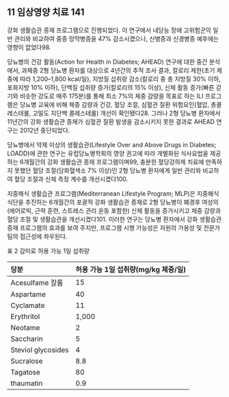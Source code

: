 ## 11 임상영양 치료 141

강화 생활습관 증재 프로그램으로 진행되었다. 이 연구에서 내당능 장애 고위험군의 일반 관리와 비교하여 중증 망막병증을 47% 감소시켰으나, 신병증과 신경병증 예후에는 영향이 없었다98.

당뇨병의 건강 활동(Action for Health in Diabetes; AHEAD) 연구에 대한 중간 분석에서, 과체중 2형 당뇨병 환자를 대상으로 4년간의 추적 조사 결과, 칼로리 제한(초기 체중에 따라 1,200–1,800 kcal/일), 지방질 섭취량 감소(칼로리 중 총 지방질 30% 이하, 포화지방 10% 이하), 단백질 섭취량 증가(칼로리의 15% 이상), 신체 활동 증가(빠른 걷기와 비슷한 강도로 매주 175분)를 통해 최소 7%의 체중 감량을 목표로 하는 ILI 프로그램은 당뇨병 교육에 비해 체중 감량과 건강, 혈당 조절, 심혈관 질환 위험요인(혈압, 총콜레스테롤, 고밀도 지단백 콜레스테롤) 개선이 확인됐다28. 그러나 2형 당뇨병 환자에서 11년간의 강화 생활습관 증재가 심혈관 질환 발생을 감소시키지 못한 결과로 AHEAD 연구는 2012년 중단되었다.

당뇨병에서 약제 이상의 생활습관(Lifestyle Over and Above Drugs in Diabetes; LOADD)에 관한 연구는 유럽당뇨병학회의 영양 권고에 따라 개별화된 식사요법을 제공하는 6개월간의 강화 생활습관 증재 프로그램이며99, 충분한 혈당강하제 치료에 만족하지 못했던 혈당 조절(당화혈색소 7% 이상)인 2형 당뇨병 환자에게 일반 관리와 비교하여 혈당 조절과 신체 측정 계수를 개선시켰다100.

지중해식 생활습관 프로그램(Mediterranean Lifestyle Program; MLP)은 지중해식 식단을 추진하는 6개월간의 포괄적 강화 생활습관 증재로 2형 당뇨병이 폐경후 여성의(에어로빅, 근력 훈련, 스트레스 관리 운동 포함한) 신체 활동을 증가시키고 체중 감량과 혈당 조절 및 생활습관을 개선시켰다101. 이러한 연구는 당뇨병 환자에서 강화 생활습관 증재 프로그램의 효과를 보여 주지만, 프로그램 시행 가능성은 자원의 가용성 및 전문가팀의 접근성에 좌우된다.

표 2 감미료 허용 가능 1일 섭취량

| 당분              | 허용 가능 1일 섭취량(mg/kg 체중/일) |
| :---------------- | :---------------------------------- |
| Acesulfame 칼륨   | 15                                  |
| Aspartame         | 40                                  |
| Cyclamate         | 11                                  |
| Erythritol        | 1,000                               |
| Neotame           | 2                                   |
| Saccharin         | 5                                   |
| Steviol glycosides | 4                                   |
| Sucralose         | 8.8                                 |
| Tagatose          | 80                                  |
| thaumatin         | 0.9                                 |